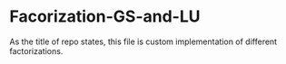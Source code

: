 # Facorization-GS-and-LU
As the title of repo states, this file is custom implementation of different factorizations.
